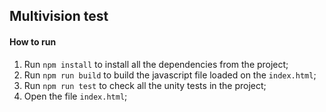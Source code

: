 ## Multivision test

#### How to run
1. Run `npm install` to install all the dependencies from the project;
2. Run `npm run build` to build the javascript file loaded on the `index.html`;
3. Run `npm run test` to check all the unity tests in the project;
4. Open the file `index.html`;
